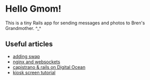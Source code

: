 # Hello Gmom!
This is a tiny Rails app for sending messages and photos to Bren's Grandmother. ^_^

## Useful articles
- [adding swap](https://www.digitalocean.com/community/tutorials/how-to-add-swap-on-ubuntu-14-04)
- [nginx and websockets](https://www.nginx.com/blog/websocket-nginx/)
- [capistrano & rails on Digital Ocean](https://www.digitalocean.com/community/tutorials/deploying-a-rails-app-on-ubuntu-14-04-with-capistrano-nginx-and-puma#step-7-—-deploying-your-rails-application)
- [kiosk screen tutorial](https://www.danpurdy.co.uk/web-development/raspberry-pi-kiosk-screen-tutorial/)
